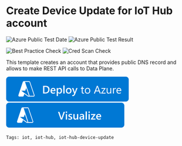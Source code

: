 # Create Device Update for IoT Hub account

![Azure Public Test Date](https://azurequickstartsservice.blob.core.windows.net/badges/101-deviceupdate-create-account/PublicLastTestDate.svg)
![Azure Public Test Result](https://azurequickstartsservice.blob.core.windows.net/badges/101-deviceupdate-create-account/PublicDeployment.svg)

![Best Practice Check](https://azurequickstartsservice.blob.core.windows.net/badges/101-deviceupdate-create-account/BestPracticeResult.svg)
![Cred Scan Check](https://azurequickstartsservice.blob.core.windows.net/badges/101-deviceupdate-create-account/CredScanResult.svg)

This template creates an account that provides public DNS record and allows to make REST API calls to Data Plane.

[![Deploy To Azure](https://raw.githubusercontent.com/Azure/azure-quickstart-templates/master/1-CONTRIBUTION-GUIDE/images/deploytoazure.svg?sanitize=true)](https://portal.azure.com/#create/Microsoft.Template/uri/https%3A%2F%2Fraw.githubusercontent.com%2FAzure%2Fazure-quickstart-templates%2Fmaster%2F101-deviceupdate-create-account%2Fazuredeploy.json)
[![Visualize](https://raw.githubusercontent.com/Azure/azure-quickstart-templates/master/1-CONTRIBUTION-GUIDE/images/visualizebutton.svg?sanitize=true)](http://armviz.io/#/?load=https%3A%2F%2Fraw.githubusercontent.com%2FAzure%2Fazure-quickstart-templates%2Fmaster%2F101-deviceupdate-create-account%2Fazuredeploy.json)

`Tags: iot, iot-hub, iot-hub-device-update`